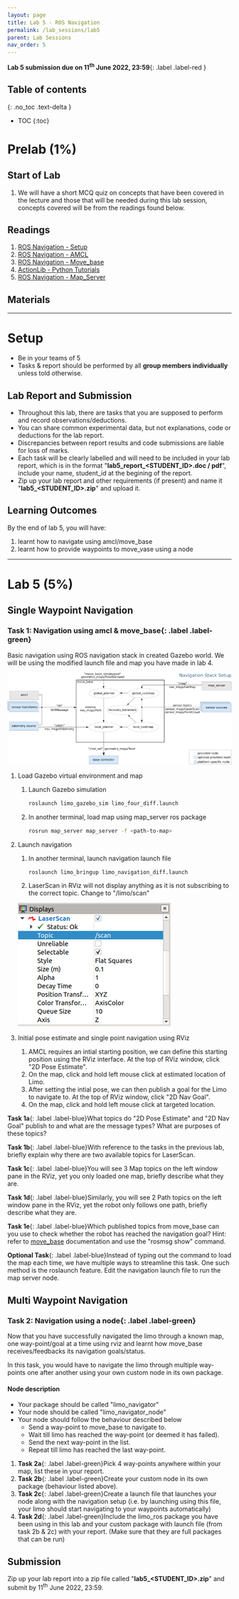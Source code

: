 ```yaml
---
layout: page
title: Lab 5 - ROS Navigation
permalink: /lab_sessions/lab5
parent: Lab Sessions
nav_order: 5
---
```

**Lab 5 submission due on 11<sup>th</sup> June 2022, 23:59**{: .label .label-red }

## Table of contents
{: .no_toc .text-delta }

- TOC
{:toc}

# Prelab (1%)

## Start of Lab
1. We will have a short MCQ quiz on concepts that have been covered in the lecture and those that will be needed during this lab session, concepts covered will be from the readings found below.

## Readings
1. [ROS Navigation - Setup](http://wiki.ros.org/navigation/Tutorials/RobotSetup)
2. [ROS Navigation - AMCL](http://wiki.ros.org/amcl)
3. [ROS Navigation - Move_base](http://wiki.ros.org/move_base)
4. [ActionLib - Python Tutorials](http://wiki.ros.org/actionlib_tutorials/Tutorials)
5. [ROS Navigation - Map_Server](http://wiki.ros.org/map_server)

## Materials

----

# Setup
* Be in your teams of 5
* Tasks & report should be performed by all **group members individually** unless told otherwise.

## Lab Report and Submission
* Throughout this lab, there are tasks that you are supposed to perform and record observations/deductions.
* You can share common experimental data, but not explanations, code or deductions for the lab report.
* Discrepancies between report results and code submissions are liable for loss of marks.
* Each task will be clearly labelled and will need to be included in your lab report, which is in the format "**lab5\_report\_<STUDENT\_ID>.doc / pdf**", include your name, student_id at the begining of the report.
* Zip up your lab report and other requirements (if present) and name it "**lab5\_<STUDENT\_ID>.zip**" and upload it.

## Learning Outcomes
By the end of lab 5, you will have:
1. learnt how to navigate using amcl/move_base
2. learnt how to provide waypoints to move_vase using a node

----

# Lab 5 (5%) 

## Single Waypoint Navigation
### **Task 1: Navigation using amcl & move_base**{: .label .label-green}
Basic navigation using ROS navigation stack in created Gazebo world. We will be using the modified launch file and map you have made in lab 4.

![overview_tf_small](assets/overview_tf_small.png)

1. Load Gazebo virtual environment and map
    1. Launch Gazebo simulation
        
        ```bash
        roslaunch limo_gazebo_sim limo_four_diff.launch
        ```

    2. In another terminal, load map using map_server ros package

        ```bash
        rosrun map_server map_server -f <path-to-map>
        ``` 
2. Launch navigation
    1. In another terminal, launch navigation launch file 

        ```bash
        roslaunch limo_bringup limo_navigation_diff.launch
        ```

    2. LaserScan in RViz will not display anything as it is not subscribing to the correct topic. Change to "/limo/scan"

     ![Laserscan](assets/Laserscan.png)

3. Initial pose estimate and single point navigation using RViz
    1. AMCL requires an intial starting position, we can define this starting position using the RViz interface. At the top of RViz window, click "2D Pose Estimate". 
    2. On the map, click and hold left mouse click at estimated location of Limo. 
    3. After setting the intial pose, we can then publish a goal for the Limo to navigate to. At the top of RViz window, click "2D Nav Goal". 
    4. On the map, click and hold left mouse click at targeted location. 

**Task 1a**{: .label .label-blue}What topics do "2D Pose Estimate" and "2D Nav Goal" publish to and what are the message types? What are purposes of these topics?

**Task 1b**{: .label .label-blue}With reference to the tasks in the previous lab, briefly explain why there are two available topics for LaserScan.

**Task 1c**{: .label .label-blue}You will see 3 Map topics on the left window pane in the RViz, yet you only loaded one map, briefly describe what they are. 

**Task 1d**{: .label .label-blue}Similarly, you will see 2 Path topics on the left window pane in the RViz, yet the robot only follows one path, briefly describe what they are. 

**Task 1e**{: .label .label-blue}Which published topics from move_base can you use to check whether the robot has reached the navigation goal? Hint: refer to [move_base](http://wiki.ros.org/move_base) documentation and use the "rosmsg show" command.  

**Optional Task**{: .label .label-blue}Instead of typing out the command to load the map each time, we have multiple ways to streamline this task. One such method is the roslaunch feature. Edit the navigation launch file to run the map server node. 

## Multi Waypoint Navigation
### **Task 2: Navigation using a node**{: .label .label-green}
Now that you have successfully navigated the limo through a known map, one way-point/goal at a time using rviz and learnt how move_base receives/feedbacks its navigation goals/status.

In this task, you would have to navigate the limo through multiple way-points one after another using your own custom node in its own package. 

#### **Node description**
* Your package should be called "limo_navigator"
* Your node should be called "limo_navigator_node"
* Your node should follow the behaviour described below
   * Send a way-point to move_base to navigate to.
   * Wait till limo has reached the way-point (or deemed it has failed).
   * Send the next way-point in the list.
   * Repeat till limo has reached the last way-point.

1. **Task 2a**{: .label .label-green}Pick 4 way-points anywhere within your map, list these in your report.
2. **Task 2b**{: .label .label-green}Create your custom node in its own package (behaviour listed above).
3. **Task 2c**{: .label .label-green}Create a launch file that launches your node along with the navigation setup (i.e. by launching using this file, your limo should start navigating to your waypoints automatically)
4. **Task 2d**{: .label .label-green}Include the limo_ros package you have been using in this lab and your custom package with launch file (from task 2b & 2c) with your report. (Make sure that they are full packages that can be run)



## Submission
Zip up your lab report into a zip file called "**lab5\_<STUDENT\_ID>.zip**" and submit by 11<sup>th</sup> June 2022, 23:59.